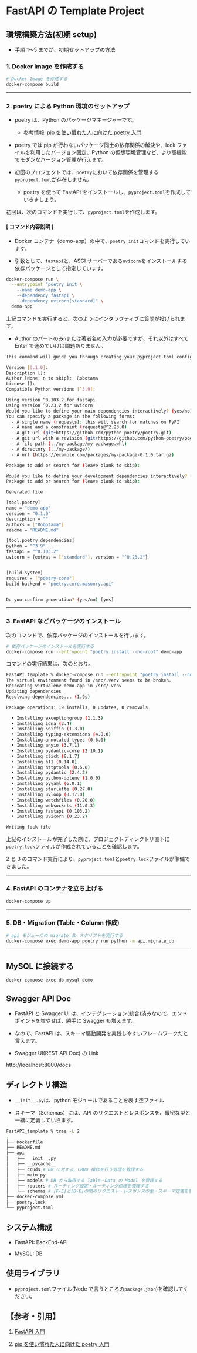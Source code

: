 # FastAPI の Template Project

## 環境構築方法(初期 setup)

- 手順 1〜5 までが、初期セットアップの方法

### 1. Docker Image を作成する

```bash
# Docker Image を作成する
docker-compose build
```

---

### 2. poetry による Python 環境のセットアップ

- poetry は、Python のパッケージマネージャーです。

  - 参考情報: [pip を使い慣れた人に向けた poetry 入門](https://qiita.com/yamadax/items/fa07028a534de1f13a6e)

- poetry では pip が行わないパッケージ同士の依存関係の解決や、lock ファイルを利用したバージョン固定、Python の仮想環境管理など、より高機能でモダンなバージョン管理が行えます。

- 初回のプロジェクトでは、`poetry`において依存関係を管理する`pyproject.toml`が存在しません。

  - poetry を使って FastAPI をインストールし、`pyproject.toml`を作成していきましょう。

初回は、次のコマンドを実行して、`pyproject.toml`を作成します。

#### [ コマンド内容説明 ]

- Docker コンテナ（demo-app）の中で、`poetry init`コマンドを実行しています。

- 引数として、`fastapi`と、ASGI サーバーである`uvicorn`をインストールする依存パッケージとして指定しています。

```bash
docker-compose run \
  --entrypoint "poetry init \
    --name demo-app \
    --dependency fastapi \
    --dependency uvicorn[standard]" \
  demo-app
```

上記コマンドを実行すると、次のようにインタラクティブに質問が投げられます。

- Author のパートのみ`n`または著者名の入力が必要ですが、それ以外はすべて Enter で進めていけば問題ありません。

```bash
This command will guide you through creating your pyproject.toml config.

Version [0.1.0]:
Description []:
Author [None, n to skip]:  Robotama
License []:
Compatible Python versions [^3.9]:

Using version ^0.103.2 for fastapi
Using version ^0.23.2 for uvicorn
Would you like to define your main dependencies interactively? (yes/no) [yes]
You can specify a package in the following forms:
  - A single name (requests): this will search for matches on PyPI
  - A name and a constraint (requests@^2.23.0)
  - A git url (git+https://github.com/python-poetry/poetry.git)
  - A git url with a revision (git+https://github.com/python-poetry/poetry.git#develop)
  - A file path (../my-package/my-package.whl)
  - A directory (../my-package/)
  - A url (https://example.com/packages/my-package-0.1.0.tar.gz)

Package to add or search for (leave blank to skip):

Would you like to define your development dependencies interactively? (yes/no) [yes]
Package to add or search for (leave blank to skip):

Generated file

[tool.poetry]
name = "demo-app"
version = "0.1.0"
description = ""
authors = ["Robotama"]
readme = "README.md"

[tool.poetry.dependencies]
python = "^3.9"
fastapi = "^0.103.2"
uvicorn = {extras = ["standard"], version = "^0.23.2"}


[build-system]
requires = ["poetry-core"]
build-backend = "poetry.core.masonry.api"


Do you confirm generation? (yes/no) [yes]
```

---

### 3. FastAPI などパッケージのインストール

次のコマンドで、依存パッケージのインストールを行います。

```bash
# 依存パッケージのインストールを実行する
docker-compose run --entrypoint "poetry install --no-root" demo-app
```

コマンドの実行結果は、次のとおり。

```bash
FastAPI_template % docker-compose run --entrypoint "poetry install --no-root" demo-app
The virtual environment found in /src/.venv seems to be broken.
Recreating virtualenv demo-app in /src/.venv
Updating dependencies
Resolving dependencies... (1.9s)

Package operations: 19 installs, 0 updates, 0 removals

  • Installing exceptiongroup (1.1.3)
  • Installing idna (3.4)
  • Installing sniffio (1.3.0)
  • Installing typing-extensions (4.8.0)
  • Installing annotated-types (0.6.0)
  • Installing anyio (3.7.1)
  • Installing pydantic-core (2.10.1)
  • Installing click (8.1.7)
  • Installing h11 (0.14.0)
  • Installing httptools (0.6.0)
  • Installing pydantic (2.4.2)
  • Installing python-dotenv (1.0.0)
  • Installing pyyaml (6.0.1)
  • Installing starlette (0.27.0)
  • Installing uvloop (0.17.0)
  • Installing watchfiles (0.20.0)
  • Installing websockets (11.0.3)
  • Installing fastapi (0.103.2)
  • Installing uvicorn (0.23.2)

Writing lock file

```

上記のインストールが完了した際に、プロジェクトディレクトリ直下に`poetry.lock`ファイルが作成されていることを確認します。

2 と 3 のコマンド実行により、`pyproject.toml`と`poetry.lock`ファイルが準備できました。

---

### 4. FastAPI のコンテナを立ち上げる

```bash
docker-compose up
```

---

### 5. DB・Migration (Table・Column 作成)

```bash
# api モジュールの migrate_db スクリプトを実行する
docker-compose exec demo-app poetry run python -m api.migrate_db
```

---

## MySQL に接続する

```bash
docker-compose exec db mysql demo
```

## Swagger API Doc

- FastAPI と Swagger UI は、インテグレーション(統合)済みなので、エンドポイントを増やせば、勝手に Swagger も増えます。

- なので、FastAPI は、スキーマ駆動開発を実践しやすいフレームワークだと言えます。

- Swagger UI(REST API Doc) の Link

http://localhost:8000/docs

## ディレクトリ構造

- `__init__.py`は、python モジュールであることを表す空ファイル

- スキーマ（Schemas）には、API のリクエストとレスポンスを、厳密な型と一緒に定義していきます。

```bash
FastAPI_template % tree -L 2
.
├── Dockerfile
├── README.md
├── api
│   ├── __init__.py
│   ├── __pycache__
│   ├── cruds # DB に対する、CRUD 操作を行う処理を管理する
│   ├── main.py
│   ├── models # DB から取得する Table・Data の Model を管理する
│   ├── routers # ルーティング設定・ルーティング処理を管理する
│   └── schemas # [F-E]と[B-E]の間のリクエスト・レスポンスの型・スキーマ定義を管理する
├── docker-compose.yml
├── poetry.lock
└── pyproject.toml
```

## システム構成

- FastAPI: BackEnd-API

- MySQL: DB

## 使用ライブラリ

- `pyproject.toml`ファイル(Node で言うところの`package.json`)を確認してください。

## 【参考・引用】

1. [FastAPI 入門](https://zenn.dev/sh0nk/books/537bb028709ab9)

2. [pip を使い慣れた人に向けた poetry 入門](https://qiita.com/yamadax/items/fa07028a534de1f13a6e)
